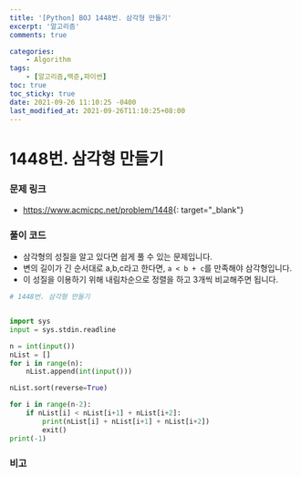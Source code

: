 ```yaml
---
title: '[Python] BOJ 1448번. 삼각형 만들기'
excerpt: '알고리즘'
comments: true

categories:
    - Algorithm
tags:
    - [알고리즘,백준,파이썬]
toc: true
toc_sticky: true
date: 2021-09-26 11:10:25 -0400
last_modified_at: 2021-09-26T11:10:25+08:00
---
```


# 1448번. 삼각형 만들기

### 문제 링크
- <https://www.acmicpc.net/problem/1448>{: target="\_blank"}

### 풀이 코드
- 삼각형의 성질을 알고 있다면 쉽게 풀 수 있는 문제입니다.
- 변의 길이가 긴 순서대로 a,b,c라고 한다면, `a < b + c`를 만족해야 삼각형입니다.
- 이 성질을 이용하기 위해 내림차순으로 정렬을 하고 3개씩 비교해주면 됩니다.

```python
# 1448번. 삼각형 만들기


import sys
input = sys.stdin.readline

n = int(input())
nList = []
for i in range(n):
    nList.append(int(input()))

nList.sort(reverse=True)

for i in range(n-2):
    if nList[i] < nList[i+1] + nList[i+2]:
        print(nList[i] + nList[i+1] + nList[i+2])
        exit()
print(-1)
```

### 비고